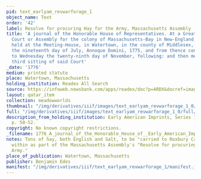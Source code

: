 ```yaml
---
pid: text_earlyam_revwarforage_1
object_name: Text
order: '42'
label: Resolve for procuring Hay for the Army, Massachusetts Assembly
title: 'A journal of the Honorable House of Representatives. At a Great and General
  Court or Assembly for the colony of Massachusetts-Bay in New-England; begun and
  held at the Meeting-House, in Watertown, in the county of Middlesex, upon Wednesday
  the nineteenth day of July, Annoque Domini, 1775, and from thence continued by adjournments
  to Wednesday the twenty-ninth day of November, following: and then met, being the
  third sitting of said Court'
_date: '1776'
medium: printed statute
place: Watertown, Massachusetts
holding_institution: Readex All Search
source: https://infoweb.newsbank.com/apps/readex/doc?p=ARDX&docref=image/v2%3A0F2B1FCB879B099B%40EAIX-0F2F82E3D86C1EF8%40-0F973EF325C7BCD8%4050
layout: qatar_item
collection: meadowworlds
thumbnail: "/img/derivatives/iiif/images/text_earlyam_revwarforage_1_0/full/250,/0/default.jpg"
full: "/img/derivatives/iiif/images/text_earlyam_revwarforage_1_0/full/1140,/0/default.jpg"
description_from_holding_institution: Early American Imprints, Series 1, no. 14874,
  p. 50-52.
copyright: No known copyright restrictions.
_filename: 1776_A_journal_of_the_Honorable_House_of__Early_American_Imprints_Series_1_no_14874_p-50-52.pdf
notes: Tons of hay, both English and Salt, to be "carried to Roxbury Camp" listed
  within as part of the Massachusetts Assembly's "Resolve for procuring Hay for the
  Army."
place_of_publication: Watertown, Massachusetts
publisher: Benjamin Edes
manifest: "/img/derivatives/iiif/text_earlyam_revwarforage_1/manifest.json"
---
```


